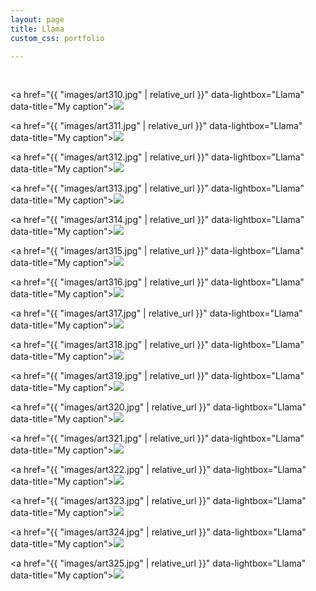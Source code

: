 ```yaml
---
layout: page
title: Llama
custom_css: portfolio

---
```


<p>&nbsp;</p>

<a href="{{ "images/art310.jpg" | relative_url }}" data-lightbox="Llama" data-title="My caption"><img src="{{site_url}}/images/art310_sm.jpg" class="portfolio"/></a>

<a href="{{ "images/art311.jpg" | relative_url }}" data-lightbox="Llama" data-title="My caption"><img src="{{site_url}}/images/art311_sm.jpg" class="portfolio"/></a>

<a href="{{ "images/art312.jpg" | relative_url }}" data-lightbox="Llama" data-title="My caption"><img src="{{site_url}}/images/art312_sm.jpg" class="portfolio"/></a>

<a href="{{ "images/art313.jpg" | relative_url }}" data-lightbox="Llama" data-title="My caption"><img src="{{site_url}}/images/art313_sm.jpg" class="portfolio"/></a>

<a href="{{ "images/art314.jpg" | relative_url }}" data-lightbox="Llama" data-title="My caption"><img src="{{site_url}}/images/art314_sm.jpg" class="portfolio"/></a>

<a href="{{ "images/art315.jpg" | relative_url }}" data-lightbox="Llama" data-title="My caption"><img src="{{site_url}}/images/art315_sm.jpg" class="portfolio"/></a>

<a href="{{ "images/art316.jpg" | relative_url }}" data-lightbox="Llama" data-title="My caption"><img src="{{site_url}}/images/art316_sm.jpg" class="portfolio"/></a>

<a href="{{ "images/art317.jpg" | relative_url }}" data-lightbox="Llama" data-title="My caption"><img src="{{site_url}}/images/art317_sm.jpg" class="portfolio"/></a>

<a href="{{ "images/art318.jpg" | relative_url }}" data-lightbox="Llama" data-title="My caption"><img src="{{site_url}}/images/art318_sm.jpg" class="portfolio"/></a>

<a href="{{ "images/art319.jpg" | relative_url }}" data-lightbox="Llama" data-title="My caption"><img src="{{site_url}}/images/art319_sm.jpg" class="portfolio"/></a>

<a href="{{ "images/art320.jpg" | relative_url }}" data-lightbox="Llama" data-title="My caption"><img src="{{site_url}}/images/art320_sm.jpg" class="portfolio"/></a>

<a href="{{ "images/art321.jpg" | relative_url }}" data-lightbox="Llama" data-title="My caption"><img src="{{site_url}}/images/art321_sm.jpg" class="portfolio"/></a>

<a href="{{ "images/art322.jpg" | relative_url }}" data-lightbox="Llama" data-title="My caption"><img src="{{site_url}}/images/art322_sm.jpg" class="portfolio"/></a>

<a href="{{ "images/art323.jpg" | relative_url }}" data-lightbox="Llama" data-title="My caption"><img src="{{site_url}}/images/art323_sm.jpg" class="portfolio"/></a>

<a href="{{ "images/art324.jpg" | relative_url }}" data-lightbox="Llama" data-title="My caption"><img src="{{site_url}}/images/art324_sm.jpg" class="portfolio"/></a>

<a href="{{ "images/art325.jpg" | relative_url }}" data-lightbox="Llama" data-title="My caption"><img src="{{site_url}}/images/art325_sm.jpg" class="portfolio"/></a>

